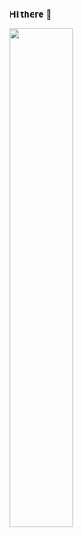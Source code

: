 ### Hi there 👋

 <img width="48%" src="https://github-readme-streak-stats.herokuapp.com/?user=SWEETXMADS&show_icons=true&theme=tokyonight" />



